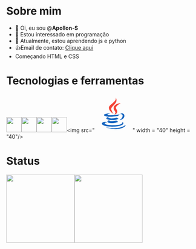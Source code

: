 # Sobre mim

- 👋 Oi, eu sou @**Apollon-S**
- 👀 Estou interessado em programação
- 🌱 Atualmente, estou aprendendo js e python
- 👍Email de contato: <a href="mailto:matheusvaristelom@gmail.com" target="_blank">Clique aqui</a>
- Começando HTML e CSS

# Tecnologias e ferramentas
<img src="https://cdn.jsdelivr.net/gh/devicons/devicon/icons/python/python-original.svg" width = "40" height = "40"/><img src="https://cdn.jsdelivr.net/gh/devicons/devicon/icons/javascript/javascript-original.svg" width = "40" height = "40"/><img src="https://cdn.jsdelivr.net/gh/devicons/devicon/icons/html5/html5-original-wordmark.svg" width = "40" height = "40"/><img src="https://cdn.jsdelivr.net/gh/devicons/devicon/icons/css3/css3-original-wordmark.svg" width = "40" height = "40"/><img src="<svg xmlns="http://www.w3.org/2000/svg" x="0px" y="0px" width="100" height="100" viewBox="0 0 48 48">
<path fill="#F44336" d="M23.65,24.898c-0.998-1.609-1.722-2.943-2.725-5.455C19.229,15.2,31.24,11.366,26.37,3.999c2.111,5.089-7.577,8.235-8.477,12.473C17.07,20.37,23.645,24.898,23.65,24.898z"></path><path fill="#F44336" d="M23.878,17.27c-0.192,2.516,2.229,3.857,2.299,5.695c0.056,1.496-1.447,2.743-1.447,2.743s2.728-0.536,3.579-2.818c0.945-2.534-1.834-4.269-1.548-6.298c0.267-1.938,6.031-5.543,6.031-5.543S24.311,11.611,23.878,17.27z"></path><g><path fill="#1565C0" d="M32.084 25.055c1.754-.394 3.233.723 3.233 2.01 0 2.901-4.021 5.643-4.021 5.643s6.225-.742 6.225-5.505C37.521 24.053 34.464 23.266 32.084 25.055zM29.129 27.395c0 0 1.941-1.383 2.458-1.902-4.763 1.011-15.638 1.147-15.638.269 0-.809 3.507-1.638 3.507-1.638s-7.773-.112-7.773 2.181C11.683 28.695 21.858 28.866 29.129 27.395z"></path><path fill="#1565C0" d="M27.935,29.571c-4.509,1.499-12.814,1.02-10.354-0.993c-1.198,0-2.974,0.963-2.974,1.889c0,1.857,8.982,3.291,15.63,0.572L27.935,29.571z"></path><path fill="#1565C0" d="M18.686,32.739c-1.636,0-2.695,1.054-2.695,1.822c0,2.391,9.76,2.632,13.627,0.205l-2.458-1.632C24.271,34.404,17.014,34.579,18.686,32.739z"></path><path fill="#1565C0" d="M36.281,36.632c0-0.936-1.055-1.377-1.433-1.588c2.228,5.373-22.317,4.956-22.317,1.784c0-0.721,1.807-1.427,3.477-1.093l-1.42-0.839C11.26,34.374,9,35.837,9,37.017C9,42.52,36.281,42.255,36.281,36.632z"></path><path fill="#1565C0" d="M39,38.604c-4.146,4.095-14.659,5.587-25.231,3.057C24.341,46.164,38.95,43.628,39,38.604z"></path></g>
</svg>" width = "40" height = "40"/>
          
          
 
 # Status
 <div>
<a href="https://github.com/Apollon-S">
<img height="180em" src="https://github-readme-stats.vercel.app/api/top-langs/?username=Apollon-S&layout=compact&langs_count=7&theme=dracula"/><img height="180em" src="https://github-readme-stats.vercel.app/api?username=Apollon-S&show_icons=true&theme=dracula&include_all_commits=true&count_private=true"/>
</div>       
         

<!---
Apollon-S/Apollon-S is a ✨ special ✨ repository because its `README.md` (this file) appears on your GitHub profile.
You can click the Preview link to take a look at your changes.
--->
